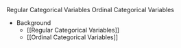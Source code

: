 Regular Categorical Variables
Ordinal Categorical Variables

- Background
	- [[Regular Categorical Variables]]
	- [[Ordinal Categorical Variables]]